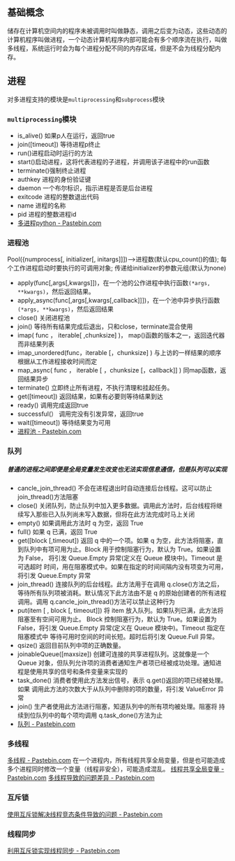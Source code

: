 ## 基础概念
储存在计算机空间内的程序未被调用时叫做静态，调用之后变为动态，这些动态的计算机程序叫做进程，一个动态计算机程序内部可能会有多个顺序流在执行，叫做多线程，系统运行时会为每个进程分配不同的内存区域，但是不会为线程分配内存。

## 进程
对多进程支持的模块是`multiprocessing`和`subprocess`模块

### `multiprocessing`模块
- is_alive() 如果p人在运行，返回true
- join([timeout]) 等待进程p终止
- run()进程启动时运行的方法
- start()启动进程，这将代表进程的子进程，并调用该子进程中的run函数
- terminate()强制终止进程
- authkey 进程的身份验证键
- daemon 一个布尔标识，指示进程是否是后台进程
- exitcode 进程的整数退出代码
- name 进程的名称
- pid 进程的整数进程id
- [多进程python - Pastebin.com](https://pastebin.com/b4eENfQR)

### 进程池
<p>Pool({numprocess[, initializer[, initargs]]])-->进程数(默认cpu_count()的值); 每个工作进程启动时要执行的可调用对象; 传递给initializer的参数元组(默认为none)</p>

- apply(func[,args[,kwargs]])，在一个池的公作进程中执行函数`(*args, **kwargs)`，然后返回结果。
- apply_async(func[,args[,kwargs[,callback]]])，在一个池中异步执行函数`(*args, **kwargs)`，然后返回结果
- close() 关闭进程池
- join() 等待所有结果完成后退出，只和close，terminate混合使用
- imap( func ， iterable[ ,chunksize] )， map()函数的版本之一，返回迭代器而非结果列表
- imap_unordered(func，iterable [，chunksize] ) 与上访的一样结果的顺序根据从工作进程接收时间而定
- map_async( func ， iterable [ ，chunksize [，callback]] ) 同map函数，返回结果异步
- terminate() 立即终止所有进程，不执行清理和挂起任务。
- get([timeout]) 返回结果，如果有必要则等待结果到达
- ready() 调用完成返回true
- successful(） 调用完没有引发异常，返回true
- wait([timeout]) 等待结果变为可用
- [进程池 - Pastebin.com](https://pastebin.com/35g9i7C4)

### 队列
##### 普通的进程之间即便是全局变量发生改变也无法实现信息通信，但是队列可以实现

- cancle_join_thread() 不会在进程退出时自动连接后台线程。这可以防止 join_thread()方法阻塞
- close() 关闭队列，防止队列中加入更多数据。调用此方法时，后台线程将继
续写入那些已入队列尚未写入数据，但将在此方法完成时马上关闭
- empty() 如果调用此方法时 q 为空，返回 True
- full() 如果 q 已满，返回 True 
- get([block [,timeout]) 返回 q 中的一个项。如果 q 为空，此方法将阻塞，直到队列中有项可用为止。Block 用于控制阻塞行为，默认为 True。如果设置为 False，
将引发 Queue.Empty 异常(定义在 Queue 模块中)。Timeout 是可选超时
时间，用在阻塞模式中。如果在指定的时间间隔内没有项变为可用，
将引发 Queue.Empty 异常
- join_thread() 连接队列的后台线程。此方法用于在调用 q.close()方法之后，等待所有队列项被消耗。默认情况下此方法由不是 q 的原始创建者的所有进程
调用。调用 q.cancle_join_thread()方法可以禁止这种行为
- put(item [ , block [, timeout]]) 将 item 放入队列。如果队列已满，此方法将阻塞至有空间可用为止。
Block 控制阻塞行为，默认为 True。如果设置为 False，将引发
Queue.Empty 异常(定义在 Queue 模块中)。Timeout 指定在阻塞模式中
等待可用时空间的时间长短。超时后将引发 Queue.Full 异常。
- qsize() 返回目前队列中项的正确数量。
- joinableQueue([maxsize]) 创建可连接的共享进程队列。这就像是一个 Queue 对象，但队列允许项的消费者通知生产者项已经被成功处理。通知进程是使用共享的信号和条件变量来实现的
- task_done() 消费者使用此方法发出信号，表示 q.get()返回的项已经被处理。如果
调用此方法的次数大于从队列中删除的项的数量，将引发 ValueError 异常
- join() 生产者使用此方法进行阻塞，知道队列中的所有项均被处理。阻塞将
持续到位队列中的每个项均调用 q.task_done()方法为止
- [队列 - Pastebin.com](https://pastebin.com/Knf0pHq2)

### 多线程

[多线程 - Pastebin.com](https://pastebin.com/YUcnpf1x)
在一个进程内，所有线程共享全局变量，但是也可能造成多个进程同时修改一个变量（线程非安全），可能造成混乱。
[线程共享全局变量 - Pastebin.com](https://pastebin.com/bizUKkGE)
[多线程导致的问题差异 - Pastebin.com](https://pastebin.com/YuvqQxHc)

### 互斥锁
[使用互斥锁解决线程竞态条件导致的问题 - Pastebin.com](https://pastebin.com/ikmrBTnV)

### 线程同步
[利用互斥锁实现线程同步 - Pastebin.com](https://pastebin.com/1bCF351L)

### 
<!--stackedit_data:
eyJoaXN0b3J5IjpbLTE5NjI4MDMxMDQsMTA2MTA4Nzc3NywxOT
UzMzI5NDYsMTMxMjQyNDUsNjc5MTg5MzE2LC0xMjYwNTM0NzI1
LC0yODE2NjMyNDQsLTE5MTQ2Njg0NTksMTAzMjAxODQyMiwtMj
A4NzU0MTA3OSwtMjA1NTU2OTY0LDc0NDUyMTE5MSwxODYzNzAy
NjIyXX0=
-->